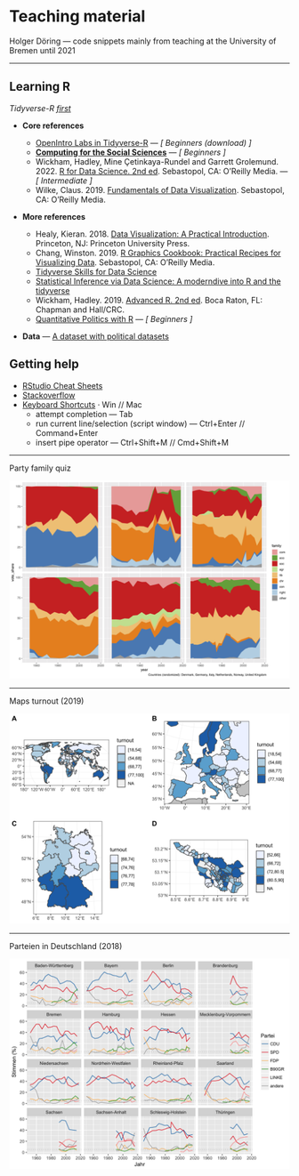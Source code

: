 # Teaching material

Holger Döring — code snippets mainly from teaching at the University of Bremen until 2021

---

## Learning R

_Tidyverse-R [first](http://varianceexplained.org/r/teach-tidyverse/)_

+ __Core references__
  + [OpenIntro Labs in Tidyverse-R](https://github.com/OpenIntroStat/oiLabs-tidy)  — _[ Beginners (download) ]_
  + [__Computing for the Social Sciences__](https://cfss.uchicago.edu/notes/why-visualize-data/) — _[ Beginners ]_
  + Wickham, Hadley, Mine Çetinkaya-Rundel and Garrett Grolemund. 2022. [R for Data Science. 2nd ed](https://r4ds.hadley.nz/). Sebastopol, CA: O’Reilly Media. — _[ Intermediate ]_
  + Wilke, Claus. 2019. [Fundamentals of Data Visualization](https://serialmentor.com/dataviz/). Sebastopol, CA: O’Reilly Media.
+ __More references__
  + Healy, Kieran. 2018. [Data Visualization: A Practical Introduction](https://socviz.co/). Princeton, NJ: Princeton University Press.
  + Chang, Winston. 2019. [R Graphics Cookbook: Practical Recipes for Visualizing Data](https://r-graphics.org). Sebastopol, CA: O’Reilly Media.
  + [Tidyverse Skills for Data Science](https://jhudatascience.org/tidyversecourse/)
  + [Statistical Inference via Data Science: A moderndive into R and the tidyverse](https://moderndive.com/)
  + Wickham, Hadley. 2019. [Advanced R. 2nd ed](http://adv-r.had.co.nz/). Boca Raton, FL: Chapman and Hall/CRC.
  + [Quantitative Politics with R](http://qpolr.com/) — _[ Beginners ]_

+ __Data__ — [A dataset with political datasets](https://github.com/erikgahner/PolData)

## Getting help

+ [RStudio Cheat Sheets](https://www.rstudio.com/resources/cheatsheets/)
+ [Stackoverflow](https://stackoverflow.com/questions/tagged/r)
+ [Keyboard Shortcuts](https://support.rstudio.com/hc/en-us/articles/200711853-Keyboard-Shortcuts) · Win // Mac
  + attempt completion — Tab
  + run current line/selection (script window) — Ctrl+Enter // Command+Enter
  + insert pipe operator — Ctrl+Shift+M // Cmd+Shift+M

---

Party family quiz

![party family](1-courses/2019-moralpolitik/party-family-quiz.png)

---

Maps turnout (2019)

![turnout](1-courses/2019-maps-turnout/turnout.png)

---

Parteien in Deutschland (2018)

![state elections](1-courses/2018-parteien-deutschland/wid-ergebnisse.png)
